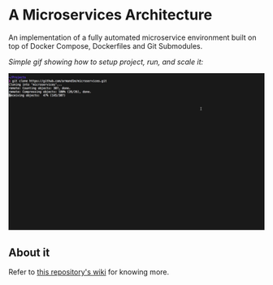 # A Microservices Architecture

An implementation of a fully automated microservice environment built on top of Docker Compose, Dockerfiles and Git Submodules.

_Simple gif showing how to setup project, run, and scale it:_

![Microservices Demo Gif](.github/assets/microservices-demo.gif)

## About it

Refer to [this repository's wiki](https://github.com/armand1m/microservices/wiki) for knowing more. 
